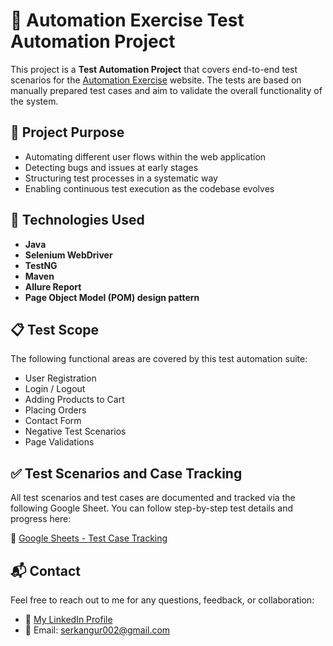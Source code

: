 # 🧪 Automation Exercise Test Automation Project

This project is a **Test Automation Project** that covers end-to-end test scenarios for the [Automation Exercise](https://automationexercise.com/) website. The tests are based on manually prepared test cases and aim to validate the overall functionality of the system.

## 🚀 Project Purpose

- Automating different user flows within the web application
- Detecting bugs and issues at early stages
- Structuring test processes in a systematic way
- Enabling continuous test execution as the codebase evolves

## 🧰 Technologies Used

- **Java**
- **Selenium WebDriver**
- **TestNG**
- **Maven**
- **Allure Report**
- **Page Object Model (POM) design pattern**

## 📋 Test Scope

The following functional areas are covered by this test automation suite:

- User Registration
- Login / Logout
- Adding Products to Cart
- Placing Orders
- Contact Form
- Negative Test Scenarios
- Page Validations

## ✅ Test Scenarios and Case Tracking

All test scenarios and test cases are documented and tracked via the following Google Sheet. You can follow step-by-step test details and progress here:

🔗 [Google Sheets - Test Case Tracking](https://docs.google.com/spreadsheets/d/1UFOgjfK8RQLaaYo-e7q43TAxHODW2juim0uMGq8Ne-A/edit?usp=sharing)

## 📬 Contact

Feel free to reach out to me for any questions, feedback, or collaboration:

- 💼 [My LinkedIn Profile](https://www.linkedin.com/in/serkan-g%C3%BCr-a0817420b/)
- 📧 Email: serkangur002@gmail.com
